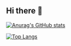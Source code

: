 ## Hi there 👋
[![Anurag's GitHub stats](https://github-readme-stats.vercel.app/api?username=ArtLMT&show_icons=true&theme=dracula)](https://github.com/anuraghazra/github-readme-stats)

[![Top Langs](https://github-readme-stats.vercel.app/api/top-langs/?username=ArtLMT&layout=donut-vertical&theme=dracula)](https://github.com/anuraghazra/github-readme-stats)
<!--
**ArtLMT/ArtLMT** is a ✨ _special_ ✨ repository because its `README.md` (this file) appears on your GitHub profile.

Here are some ideas to get you started:

- 🔭 I’m currently working on ...
- 🌱 I’m currently learning ...
- 👯 I’m looking to collaborate on ...
- 🤔 I’m looking for help with ...
- 💬 Ask me about ...
- 📫 How to reach me: ...
- 😄 Pronouns: ...
- ⚡ Fun fact: ...
-->
